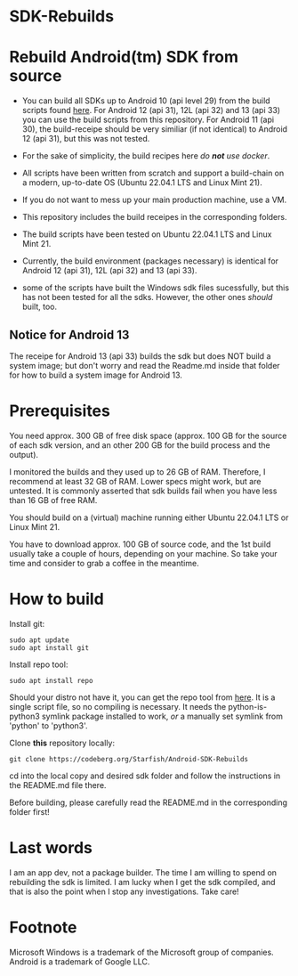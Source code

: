 # SDK-Rebuilds

Rebuild Android(tm) SDK from source
===================================

- You can build all SDKs up to Android 10 (api level 29) from the build scripts found [here](https://gitlab.com/android-rebuilds/auto). For Android 12 (api 31), 12L (api 32) and 13 (api 33) you can use the build scripts from this repository. For Android 11 (api 30), the build-receipe should be very similiar (if not identical) to Android 12 (api 31), but this was not tested.

- For the sake of simplicity, the build recipes here *do **not** use docker*. 

- All scripts have been written from scratch and support a build-chain on a modern, up-to-date OS (Ubuntu 22.04.1 LTS and Linux Mint 21).

- If you do not want to mess up your main production machine, use a VM. 

- This repository includes the build receipes in the corresponding folders.

- The build scripts have been tested on Ubuntu 22.04.1 LTS and Linux Mint 21. 

- Currently, the build environment (packages necessary) is identical for Android 12 (api 31), 12L (api 32) and 13 (api 33). 

- some of the scripts have built the Windows sdk files sucessfully, but this has not been tested for all the sdks. However, the other ones *should* built, too.

Notice for Android 13
---------------------

The receipe for Android 13 (api 33) builds the sdk but does NOT build a system image; but don't worry and read the Readme.md inside that folder for how to build a system image for Android 13.


Prerequisites
=============

You need approx. 300 GB of free disk space (approx. 100 GB for the source of each sdk version, and an other 200 GB for the build process and the output). 

I monitored the builds and they used up to 26 GB of RAM. Therefore, I recommend at least 32 GB of RAM. Lower specs might work, but are untested. It is commonly asserted that sdk builds fail when you have less than 16 GB of free RAM.

You should build on a (virtual) machine running either Ubuntu 22.04.1 LTS or Linux Mint 21. 

You have to download approx. 100 GB of source code, and the 1st build usually take a couple of hours, depending on your machine. So take your time and consider to grab a coffee in the meantime.

How to build
============

Install git:

    sudo apt update
    sudo apt install git

Install repo tool:

    sudo apt install repo

Should your distro not have it, you can get the repo tool from [here](https://android.googlesource.com/tools/repo). It is a single script file, so no compiling is necessary. It needs the python-is-python3 symlink package installed to work, *or* a manually set symlink from 'python' to 'python3'.

Clone **this** repository locally:

    git clone https://codeberg.org/Starfish/Android-SDK-Rebuilds

cd into the local copy and desired sdk folder and follow the instructions in the README.md file there.

Before building, please carefully read the README.md in the corresponding folder first!

Last words
==========

I am an app dev, not a package builder. The time I am willing to spend on rebuilding the sdk is limited. I am lucky when I get the sdk compiled, and that is also the point when I stop any investigations. Take care!

Footnote
========

Microsoft Windows is a trademark of the Microsoft group of companies. Android is a trademark of Google LLC.

